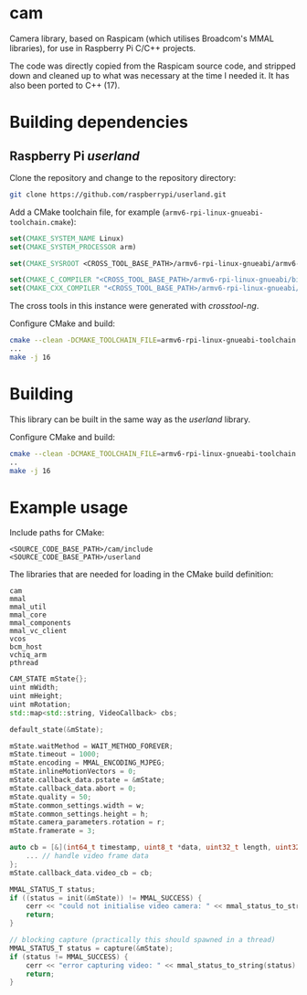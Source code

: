 # cam

Camera library, based on Raspicam (which utilises Broadcom's MMAL libraries), for use in Raspberry Pi C/C++ projects.

The code was directly copied from the Raspicam source code, and stripped down and cleaned up to what was necessary at the time I needed it. 
It has also been ported to C++ (17).

# Building dependencies

## Raspberry Pi _userland_

Clone the repository and change to the repository directory:

```bash
git clone https://github.com/raspberrypi/userland.git
```

Add a CMake toolchain file, for example (`armv6-rpi-linux-gnueabi-toolchain.cmake`):

```cmake
set(CMAKE_SYSTEM_NAME Linux)
set(CMAKE_SYSTEM_PROCESSOR arm)

set(CMAKE_SYSROOT <CROSS_TOOL_BASE_PATH>/armv6-rpi-linux-gnueabi/armv6-rpi-linux-gnueabi/sysroot)

set(CMAKE_C_COMPILER "<CROSS_TOOL_BASE_PATH>/armv6-rpi-linux-gnueabi/bin/armv6-rpi-linux-gnueabi-gcc")
set(CMAKE_CXX_COMPILER "<CROSS_TOOL_BASE_PATH>/armv6-rpi-linux-gnueabi/bin/armv6-rpi-linux-gnueabi-g++")
```

The cross tools in this instance were generated with _crosstool-ng_.

Configure CMake and build:
```bash
cmake --clean -DCMAKE_TOOLCHAIN_FILE=armv6-rpi-linux-gnueabi-toolchain.cmake
...
make -j 16
```

# Building

This library can be built in the same way as the _userland_ library.

Configure CMake and build:
```bash
cmake --clean -DCMAKE_TOOLCHAIN_FILE=armv6-rpi-linux-gnueabi-toolchain.cmake
..
make -j 16
```

# Example usage

Include paths for CMake:
```
<SOURCE_CODE_BASE_PATH>/cam/include
<SOURCE_CODE_BASE_PATH>/userland
```

The libraries that are needed for loading in the CMake build definition:
```
cam
mmal
mmal_util
mmal_core
mmal_components
mmal_vc_client
vcos
bcm_host
vchiq_arm
pthread
```

```cpp
CAM_STATE mState{};
uint mWidth;
uint mHeight;
uint mRotation;
std::map<std::string, VideoCallback> cbs;

default_state(&mState);

mState.waitMethod = WAIT_METHOD_FOREVER;
mState.timeout = 1000;
mState.encoding = MMAL_ENCODING_MJPEG;
mState.inlineMotionVectors = 0;
mState.callback_data.pstate = &mState;
mState.callback_data.abort = 0;
mState.quality = 50;
mState.common_settings.width = w;
mState.common_settings.height = h;
mState.camera_parameters.rotation = r;
mState.framerate = 3;

auto cb = [&](int64_t timestamp, uint8_t *data, uint32_t length, uint32_t offset) {
    ... // handle video frame data
};
mState.callback_data.video_cb = cb;

MMAL_STATUS_T status;
if ((status = init(&mState)) != MMAL_SUCCESS) {
    cerr << "could not initialise video camera: " << mmal_status_to_string(status) << endl;
    return;
}

// blocking capture (practically this should spawned in a thread)
MMAL_STATUS_T status = capture(&mState);
if (status != MMAL_SUCCESS) {
    cerr << "error capturing video: " << mmal_status_to_string(status) << endl;
    return;
}
```

